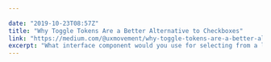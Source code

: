 ```yaml
---
 
date: "2019-10-23T08:57Z"
title: "Why Toggle Tokens Are a Better Alternative to Checkboxes"
link: "https://medium.com/@uxmovement/why-toggle-tokens-are-a-better-alternative-to-checkboxes-2b6403e140ff"
excerpt: "What interface component would you use for selecting from a large set of options? For most designers, checkboxes come to mind. But a long list of checkboxes looks intimidating to users and can cause them to abandon your form."
---
```

